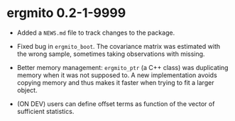 # ergmito 0.2-1-9999

* Added a `NEWS.md` file to track changes to the package.

* Fixed bug in `ergmito_boot`. The covariance matrix was estimated with the
  wrong sample, sometimes taking observations with missing.

* Better memory management: `ergmito_ptr` (a C++ class) was duplicating memory
  when it was not supposed to. A new implementation avoids copying memory and
  thus makes it faster when trying to fit a larger object.

* (ON DEV) users can define offset terms as function of the vector of sufficient
  statistics.
  
